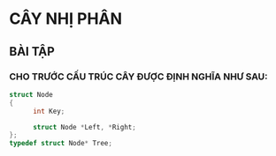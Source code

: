 # CÂY NHỊ PHÂN
## BÀI TẬP
### CHO TRƯỚC CẤU TRÚC CÂY ĐƯỢC ĐỊNH NGHĨA NHƯ SAU:

```C
struct Node
{
      int Key;

      struct Node *Left, *Right;
};
typedef struct Node* Tree; 
```

